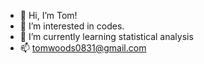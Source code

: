 - 👋 Hi, I’m Tom!
- 👀 I’m interested in codes.
- 🌱 I’m currently learning statistical analysis
- 📫 tomwoods0831@gmail.com

<!---
tomwoodsHK/tomwoodsHK is a ✨ special ✨ repository because its `README.md` (this file) appears on your GitHub profile.
You can click the Preview link to take a look at your changes.
--->
